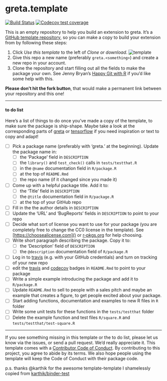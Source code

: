 
<!-- README.md is generated from README.Rmd. Please edit that file -->

# greta.template

<!-- badges: start -->

<!-- once you've signed into travis and set it to wath your new repository, you can edit the following badges to point to your repo -->

[![Build
Status](https://travis-ci.org/greta-dev/greta.template.svg?branch=master)](https://travis-ci.org/%3Cuser%3E/%3Crepo%3E)
[![Codecov test
coverage](https://codecov.io/gh/greta-dev/greta.template/branch/master/graph/badge.svg)](https://codecov.io/gh/greta-dev/greta.template?branch=master)
<!-- badges: end -->

This is an empty repository to help you build an extension to greta.
It’s a [GitHub template
repository](https://github.blog/2019-06-06-generate-new-repositories-with-repository-templates/),
so you can make a copy to build your extension from by following these
steps:

1.  Click *Use this template* to the left of *Clone or download*.
    ![template](https://i.imgur.com/TcLpIvM.png)
2.  Give this repo a new name (preferably `greta.<something>`) and
    create a new repo in your account.
3.  Clone the repository and start filling out all the fields to make
    the package your own. See Jenny Bryan’s [Happy Git with
    R](https://happygitwithr.com/push-pull-github.html) if you’d like
    some help with this.

**Please don’t hit the fork button**, that would make a permanent link
between your repository and this one\!

-----

#### to do list

Here’s a list of things to do once you’ve made a copy of the template,
to make sure the package is ship-shape. Maybe take a look at the
corresponding parts of [greta](https://github.com/greta-dev/greta) or
[tensorflow](https://github.com/rstudio/tensorflow) if you need
inspiration or text to copy and adapt\!

  - [ ] Pick a package name (preferably with ‘greta.’ at the beginning).
    Update the package name in:
      - [ ] the ‘Package’ field in `DESCRIPTION`
      - [ ] the `library()` and `test_check()` calls in
        `tests/testthat.R`
      - [ ] in the `@name` documentation field in `R/package.R`
      - [ ] at the top of `README.Rmd`
      - [ ] the repo name (if it changed since you made it)
  - [ ] Come up with a helpful package title. Add it to:
      - [ ] the ‘Title’ field in `DESCRIPTION`
      - [ ] the `@title` documentation field in `R/package.R`
      - [ ] at the top of your GitHub repo
  - [ ] Fill in the the author details in `DESCRIPTION`
  - [ ] Update the ‘URL’ and ‘BugReports’ fields in `DESCRIPTION` to
    point to your repo
  - [ ] Decide what sort of license you want to use for your package
    (you are completely free to change the CC0 license in the template).
    See [https://choosealicense.com]() or
    [r-pkgs.org](https://r-pkgs.org/description.html#license) for help
    choosing.
  - [ ] Write short paragraph describing the package. Copy it to:
      - [ ] the ‘Description’ field of `DESCRIPTION`
      - [ ] the `@description` documentation field of `R/package.R`
  - [ ] Log in to [travis](https://travis-ci.org) (e.g. with your GitHub
    credentials) and turn on tracking of your new repo
  - [ ] edit the [travis](https://travis-ci.org) and
    [codecov](https://codecov.io) badges in `README.Rmd` to point to
    your package
  - [ ] Write a simple example introducing the package and add it to
    `R/package.R`
  - [ ] Update `README.Rmd` to sell to people with a sales pitch and
    maybe an example that creates a figure, to get people excited about
    your package.
  - [ ] Start adding functions, documentation and examples to new R
    files in `R` folder
  - [ ] Write some unit tests for these functions in the
    `tests/testthat` folder
  - [ ] Delete the example function and test files `R/square.R` and
    `tests/testthat/test-square.R`

-----

If you see something missing in this template or the to do list, please
let us know via the issues, or send a pull request. We’d really
appreciate it. This template comes with a [Contributor Code of
Conduct](CODE_OF_CONDUCT.md). By contributing to this project, you agree
to abide by its terms. We also hope people using the template will keep
the Code of Conduct with their package code.

p.s. thanks @karthik for the awesome template-template I shamelessly
copied from
[karthik/binder-test](https://github.com/karthik/binder-test)
